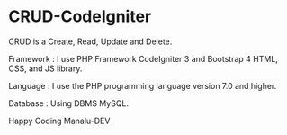 # CRUD-CodeIgniter
CRUD is a Create, Read, Update and Delete.

Framework :
I use PHP Framework CodeIgniter 3 and Bootstrap 4 HTML, CSS, and JS library.

Language  :
I use the PHP programming language version 7.0 and higher.

Database  :
Using DBMS MySQL.

Happy Coding
Manalu-DEV
